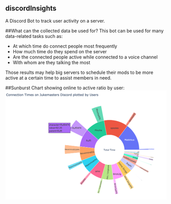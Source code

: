 ## discordInsights
A Discord Bot to track user activity on a server. 



##What can the collected data be used for?
This bot can be used for many data-related tasks such as:
<ul>
  <li>At which time do connect people most frequently</li>  
  <li>How much time do they spend on the server</li>
  <li>Are the connected people active while connected to a voice channel</li>
  <li>With whom are they talking the most</li>  
</ul>
Those results may help big servers to schedule their mods to be more active at a certain time to assist members in need.


##Sunburst Chart showing online to active ratio by user:<br>
<img src="media/discordInsights.png"  alt="Online to offline Ratio SunburstChart"/><br>
